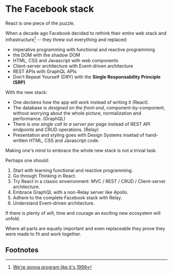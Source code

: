 # The Facebook stack

React is one piece of the puzzle.

When a decade ago Facebook decided to rethink their entire web stack and infrastructure[^1] -- they threw out everything and replaced:

- imperative programming with functional and reactive programming
- the DOM with the shadow DOM
- HTML, CSS and Javascript with web components
- Client-server architecture with Event-driven architecture
- REST APIs with GraphQL APIs
- Don't Repeat Yourself (DRY) with the **Single Responsability Principle (SRP)**

With the new stack:

- One *declares* how the app will work instead of writing it (React).
- The database is *designed on the front-end*, component-by-component, without worrying about the whole picture, normalization and performance. (GraphQL)
- There is *one single call to a server per page* instead of REST API endpoints and CRUD operations. (Relay)
- Presentation and styling goes with Design Systems insetad of hand-written HTML, CSS and Javascript code.

Making one's mind to embrace the whole new stack is not a trivial task. 

Perhaps one should:

1. Start with learning functional and reactive programming. 
2. Go through Thinking in React.
3. Try React in a classic enveironment:  MVC / REST / CRUD / Client-server architecture. 
4. Embrace GraphQL with a non-Relay server like Apollo.
5. Adhere to the complete Facebook stack with Relay.
6. Understand Event-driven architecture.

If there is plenty of will, time and courage an exciting new ecosystem will unfold. 

Where all parts are equally important and even replaceable they prove they were made to fit and work together. 

## Footnotes
[^1]: [We're gonna program like it's 1999](http://metamn.io/react/were-gonna-program-like-its-1999/)